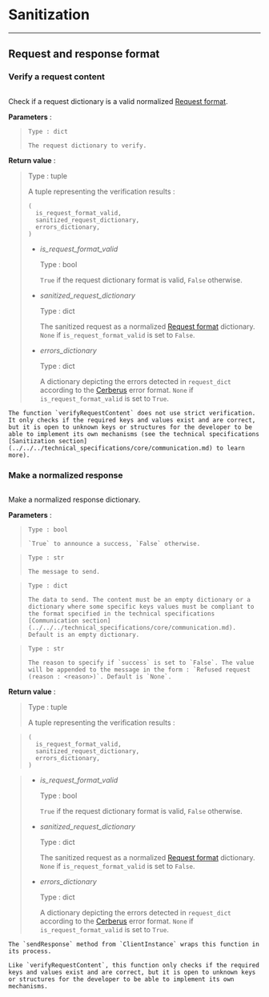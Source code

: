 # Sanitization

---

## Request and response format

### Verify a request content

```{function} anwdlserver.core.sanitize.verifyRequestContent(request_dict)
```

Check if a request dictionary is a valid normalized [Request format](https://anweddol-server.readthedocs.io/en/latest/technical_specifications/core/communication.html#request-format).

**Parameters** :

> ```{attribute} request_dict
> Type : dict
> 
> The request dictionary to verify.
> ```

**Return value** : 

> Type : tuple
>
> A tuple representing the verification results :
> 
> ```
> (
> 	is_request_format_valid,
> 	sanitized_request_dictionary,
>   errors_dictionary,
> )
> ```
> 
> - *is_request_format_valid*
>
>	Type : bool
> 
>   `True` if the request dictionary format is valid, `False` otherwise.
>
> - *sanitized_request_dictionary*
>
>	Type : dict
> 
>   The sanitized request as a normalized [Request format](../../../technical_specifications/core/communication.md) dictionary. `None` if `is_request_format_valid` is set to `False`.
> 
> - *errors_dictionary*
>
>	Type : dict
> 
>   A dictionary depicting the errors detected in `request_dict` according to the [Cerberus](https://docs.python-cerberus.org/en/stable/errors.html) error format. `None` if `is_request_format_valid` is set to `True`.

```{warning}
The function `verifyRequestContent` does not use strict verification. It only checks if the required keys and values exist and are correct, but it is open to unknown keys or structures for the developer to be able to implement its own mechanisms (see the technical specifications [Sanitization section](../../../technical_specifications/core/communication.md) to learn more).
```

### Make a normalized response

```{function} anwdlserver.core.sanitize.makeResponse(success, message, data, reason)
```

Make a normalized response dictionary.

**Parameters** :

> ```{attribute} success
> Type : bool
> 
> `True` to announce a success, `False` otherwise.
> ```

> ```{attribute} message
> Type : str
> 
> The message to send.
> ```

> ```{attribute} data
> Type : dict
> 
> The data to send. The content must be an empty dictionary or a dictionary where some specific keys values must be compliant to the format specified in the technical specifications [Communication section](../../../technical_specifications/core/communication.md). Default is an empty dictionary.
> ```

> ```{attribute} reason
> Type : str
> 
> The reason to specify if `success` is set to `False`. The value will be appended to the message in the form : `Refused request (reason : <reason>)`. Default is `None`.
> ```

**Return value** : 

> Type : tuple
>
> A tuple representing the verification results :

> ```
> (
> 	is_request_format_valid,
> 	sanitized_request_dictionary,
>   errors_dictionary,
> )
> ```

> - *is_request_format_valid*
>
>	Type : bool
> 
>   `True` if the request dictionary format is valid, `False` otherwise.
>
> - *sanitized_request_dictionary*
>
>	Type : dict
> 
>   The sanitized request as a normalized [Request format](../../../technical_specifications/core/communication.md) dictionary. `None` if `is_request_format_valid` is set to `False`.
> 
> - *errors_dictionary*
>
>	Type : dict
> 
>   A dictionary depicting the errors detected in `request_dict` according to the [Cerberus](https://docs.python-cerberus.org/en/stable/errors.html) error format. `None` if `is_request_format_valid` is set to `True`.

```{note}
The `sendResponse` method from `ClientInstance` wraps this function in its process.
```

```{warning}
Like `verifyRequestContent`, this function only checks if the required keys and values exist and are correct, but it is open to unknown keys or structures for the developer to be able to implement its own mechanisms.
```